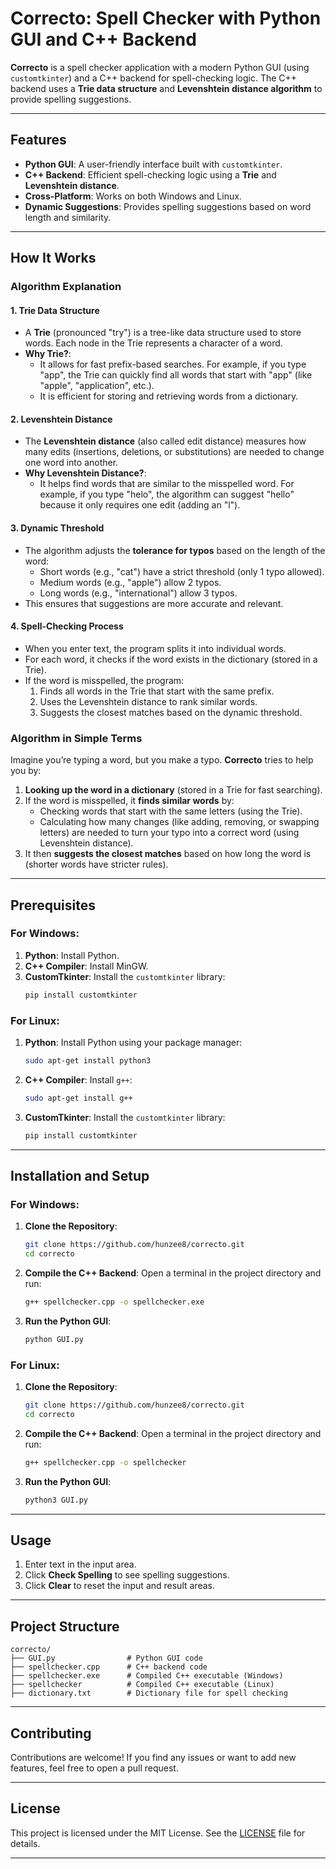 
# Correcto: Spell Checker with Python GUI and C++ Backend

**Correcto** is a spell checker application with a modern Python GUI (using `customtkinter`) and a C++ backend for spell-checking logic. The C++ backend uses a **Trie data structure** and **Levenshtein distance algorithm** to provide spelling suggestions.

---

## Features
- **Python GUI**: A user-friendly interface built with `customtkinter`.
- **C++ Backend**: Efficient spell-checking logic using a **Trie** and **Levenshtein distance**.
- **Cross-Platform**: Works on both Windows and Linux.
- **Dynamic Suggestions**: Provides spelling suggestions based on word length and similarity.

---

## How It Works

### Algorithm Explanation

#### 1. **Trie Data Structure**
   - A **Trie** (pronounced "try") is a tree-like data structure used to store words. Each node in the Trie represents a character of a word.
   - **Why Trie?**:
     - It allows for fast prefix-based searches. For example, if you type "app", the Trie can quickly find all words that start with "app" (like "apple", "application", etc.).
     - It is efficient for storing and retrieving words from a dictionary.

#### 2. **Levenshtein Distance**
   - The **Levenshtein distance** (also called edit distance) measures how many edits (insertions, deletions, or substitutions) are needed to change one word into another.
   - **Why Levenshtein Distance?**:
     - It helps find words that are similar to the misspelled word. For example, if you type "helo", the algorithm can suggest "hello" because it only requires one edit (adding an "l").

#### 3. **Dynamic Threshold**
   - The algorithm adjusts the **tolerance for typos** based on the length of the word:
     - Short words (e.g., "cat") have a strict threshold (only 1 typo allowed).
     - Medium words (e.g., "apple") allow 2 typos.
     - Long words (e.g., "international") allow 3 typos.
   - This ensures that suggestions are more accurate and relevant.

#### 4. **Spell-Checking Process**
   - When you enter text, the program splits it into individual words.
   - For each word, it checks if the word exists in the dictionary (stored in a Trie).
   - If the word is misspelled, the program:
     1. Finds all words in the Trie that start with the same prefix.
     2. Uses the Levenshtein distance to rank similar words.
     3. Suggests the closest matches based on the dynamic threshold.

### Algorithm in Simple Terms
Imagine you’re typing a word, but you make a typo. **Correcto** tries to help you by:
1. **Looking up the word in a dictionary** (stored in a Trie for fast searching).
2. If the word is misspelled, it **finds similar words** by:
   - Checking words that start with the same letters (using the Trie).
   - Calculating how many changes (like adding, removing, or swapping letters) are needed to turn your typo into a correct word (using Levenshtein distance).
3. It then **suggests the closest matches** based on how long the word is (shorter words have stricter rules).

---

## Prerequisites

### For Windows:
1. **Python**: Install Python.
2. **C++ Compiler**: Install MinGW.
3. **CustomTkinter**: Install the `customtkinter` library:
   ```bash
   pip install customtkinter
   ```

### For Linux:
1. **Python**: Install Python using your package manager:
   ```bash
   sudo apt-get install python3
   ```
2. **C++ Compiler**: Install `g++`:
   ```bash
   sudo apt-get install g++
   ```
3. **CustomTkinter**: Install the `customtkinter` library:
   ```bash
   pip install customtkinter
   ```

---

## Installation and Setup

### For Windows:
1. **Clone the Repository**:
   ```bash
   git clone https://github.com/hunzee8/correcto.git
   cd correcto
   ```
2. **Compile the C++ Backend**:
   Open a terminal in the project directory and run:
   ```bash
   g++ spellchecker.cpp -o spellchecker.exe
   ```
3. **Run the Python GUI**:
   ```bash
   python GUI.py
   ```

### For Linux:
1. **Clone the Repository**:
   ```bash
   git clone https://github.com/hunzee8/correcto.git
   cd correcto
   ```
2. **Compile the C++ Backend**:
   Open a terminal in the project directory and run:
   ```bash
   g++ spellchecker.cpp -o spellchecker
   ```
3. **Run the Python GUI**:
   ```bash
   python3 GUI.py
   ```

---

## Usage
1. Enter text in the input area.
2. Click **Check Spelling** to see spelling suggestions.
3. Click **Clear** to reset the input and result areas.

---

## Project Structure
```
correcto/
├── GUI.py                # Python GUI code
├── spellchecker.cpp      # C++ backend code
├── spellchecker.exe      # Compiled C++ executable (Windows)
├── spellchecker          # Compiled C++ executable (Linux)
├── dictionary.txt        # Dictionary file for spell checking
```

---

## Contributing
Contributions are welcome! If you find any issues or want to add new features, feel free to open a pull request.

---

## License
This project is licensed under the MIT License. See the [LICENSE](LICENSE) file for details.

---
